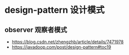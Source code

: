 # design-pattern 设计模式


## observer 观察者模式

* https://blog.csdn.net/zhengzhb/article/details/7471978
* https://javadoop.com/post/design-pattern#toc19
